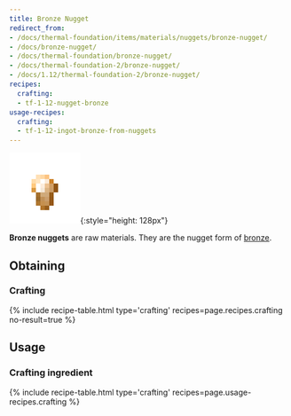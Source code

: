 ```yaml
---
title: Bronze Nugget
redirect_from:
- /docs/thermal-foundation/items/materials/nuggets/bronze-nugget/
- /docs/bronze-nugget/
- /docs/thermal-foundation/bronze-nugget/
- /docs/thermal-foundation-2/bronze-nugget/
- /docs/1.12/thermal-foundation-2/bronze-nugget/
recipes:
  crafting:
  - tf-1-12-nugget-bronze
usage-recipes:
  crafting:
  - tf-1-12-ingot-bronze-from-nuggets
---
```


![Bronze nugget](/assets/images/thermal-foundation-2/nugget-bronze.png){:style="height: 128px"}


**Bronze nuggets** are raw materials. They are the nugget form of
[bronze](/docs/1.12/thermal-foundation/bronze-ingot/).


Obtaining
---------

### Crafting
{% include recipe-table.html type='crafting' recipes=page.recipes.crafting no-result=true %}


Usage
-----

### Crafting ingredient
{% include recipe-table.html type='crafting' recipes=page.usage-recipes.crafting %}
